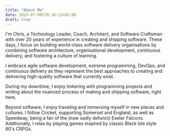```yaml
---
title: "About Me"
date: 2023-07-09T19:18:13+01:00
draft: true
---
```


I'm Chris, a Technology Leader, Coach, Architect, and Software Craftsman with over 20 years of experience in creating and shipping software. These days, I focus on building world-class software delivery organisations by combining software architecture, organisational development, continuous delivery, and fostering a culture of learning.

I embrace agile software development, extreme programming, DevOps, and continuous delivery as they represent the best approaches to creating and delivering high-quality software that currently exist.

During my downtime, I enjoy tinkering with programming projects and writing about the nuanced process of making and shipping software, right here. 

Beyond software, I enjoy traveling and immersing myself in new places and cultures. I follow Cricket, supporting Somerset and England, as well as Speedway, being a fan of the (now sadly defunct) Exeter Falcons. Additionally, I relax by playing games inspired by classic Black Isle style 90's CRPGs.


